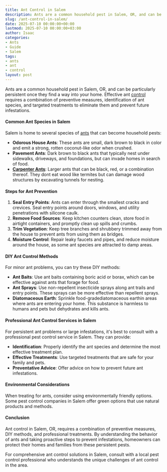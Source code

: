 ```yaml
---
title: Ant Control in Salem
description: Ants are a common household pest in Salem, OR, and can be particularly persistent once they find a way into your home. Effective ant control requires a...
slug: /ant-control-in-salem/
date: 2025-07-10 00:00:00+00:00
lastmod: 2025-07-10 00:00:00+03:00
author: Isaac
categories:
- Ants
- Guide
- Salem
tags:
- ants
- ant
- control
layout: post
---
```

Ants are a common household pest in Salem, OR, and can be particularly persistent once they find a way into your home. Effective ant [control](https://pestpolicy.com/ant-control-in-bellingham/) requires a combination of preventive measures, identification of ant species, and targeted treatments to eliminate them and prevent future infestations.
#### Common Ant Species in Salem
Salem is home to several species of [ants](https://pestpolicy.com/ant-control-in-federal-way/) that can become household pests:
- **Odorous House Ants**: These ants are small, dark brown to black in color and emit a strong, rotten coconut-like odor when crushed.
- **Pavement Ants**: Dark brown to black ants that typically nest under sidewalks, driveways, and foundations, but can invade homes in search of food.
- [**Carpenter Ants**](https://pestpolicy.com/what-attracts-carpenter-ants-in-a-home/): Larger ants that can be black, red, or a combination thereof. They dont eat wood like termites but can damage wood structures by excavating tunnels for nesting.
#### Steps for Ant Prevention
1. **Seal Entry Points**: Ants can enter through the smallest cracks and crevices. Seal entry points around doors, windows, and utility penetrations with silicone caulk.
2. **Remove Food Sources**: Keep kitchen counters clean, store food in airtight containers, and promptly clean up spills and crumbs.
3. **Trim Vegetation**: Keep tree branches and shrubbery trimmed away from the house to prevent ants from using them as bridges.
4. **Moisture Control**: Repair leaky faucets and pipes, and reduce moisture around the house, as some ant species are attracted to damp areas.
#### DIY Ant Control Methods
For minor ant problems, you can try these DIY methods:
- **Ant Baits**: Use ant baits containing boric acid or borax, which can be effective against ants that forage for food.
- **Ant Sprays**: Use non-repellent insecticide sprays along ant trails and entry points. These sprays can be more effective than repellent sprays.
- **Diatomaceous Earth**: Sprinkle food-gradediatomaceous earthin areas where ants are entering your home. This substance is harmless to humans and pets but dehydrates and kills ants.
#### Professional Ant Control Services in Salem
For persistent ant problems or large infestations, it's best to consult with a professional pest control service in Salem. They can provide:
- **Identification**: Properly identify the ant species and determine the most effective treatment plan.
- **Effective Treatments**: Use targeted treatments that are safe for your family and pets.
- **Preventative Advice**: Offer advice on how to prevent future ant infestations.
#### Environmental Considerations
When treating for ants, consider using environmentally friendly options. Some pest control companies in Salem offer green options that use natural products and methods.
#### Conclusion
Ant control in Salem, OR, requires a combination of preventive measures, DIY methods, and professional treatments. By understanding the behavior of ants and taking proactive steps to prevent infestations, homeowners can protect their homes and families from these persistent pests.

For comprehensive ant control solutions in Salem, consult with a local pest control professional who understands the unique challenges of ant control in the area.